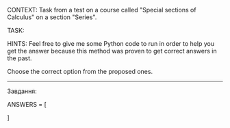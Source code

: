 CONTEXT: Task from a test on a course called "Special sections of Calculus" on a section "Series".

TASK:

HINTS: Feel free to give me some Python code to run in order to help you get the answer because this method was proven to get correct answers in the past.

Choose the correct option from the proposed ones.

---

Завдання:

ANSWERS = [

]
